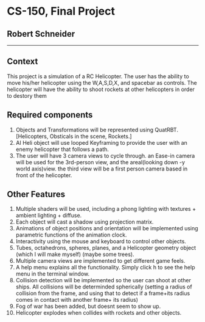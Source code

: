 # CS-150, Final Project
## Robert Schneider

---

## Context
This project is a simulation of a RC Helicopter. The user has the ability to move his/her helicopter using the W,A,S,D,X, and spacebar as controls. The helicopter will have the ability to shoot rockets at other helicopters in order to destory them  

## Required components
1. Objects and Transformations will be represented using QuatRBT.[Helicopters, Obsticals in the scene, Rockets.]
2. AI Heli object will use looped Keyframing to provide the user with an enemy helicopter that follows a path.
3. The user will have 3 camera views to cycle through. an Ease-in camera will be used for the 3rd-person view, and the areal(looking down -y world axis)view. the third view will be a first person camera based in front of the helicopter.

## Other Features
1. Multiple shaders will be used, including a phong lighting with textures + ambient lighting + diffuse.
2. Each object will cast a shadow using projection matrix.
3. Animations of object positions and orientation will be implemented using parametric functions of the animation clock.
4. Interactivity using the mouse and keyboard to control other objects.
5. Tubes, octahedrons, spheres, planes, and a Helicopter geometry object (which I will make myself) (maybe some trees).
6. Multiple camera views are implemented to get different game feels.
7. A help menu explains all the functionality. Simply click h to see the help menu in the terminal window.
8. Collision detection will be implemented so the user can shoot at other ships. All collisions will be determinded spherically (setting a radius of collision from the frame, and using that to detect if a frame+its radius comes in contact with another frame+ its radius)
9. Fog of war has been added, but doesnt seem to show up.
10. Helicopter explodes when collides with rockets and other objects.